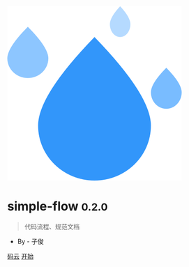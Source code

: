 ![logo](_media/logo.svg)

# simple-flow <small>0.2.0</small>

> 代码流程、规范文档

- By - 子俊

[码云](https://gitee.com/zijun2030/simple-flow)
[开始](#SimpleFlow)